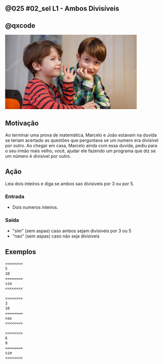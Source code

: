 ## @025 #02_sel L1 - Ambos Divisíveis
## @qxcode

![](capa.jpg)

## Motivação

Ao terminar uma prova de matemática, Marcelo e João estavam na duvida se teriam acertado as questões que perguntava se um numero era divisível por outro. Ao chegar em casa, Marcelo ainda com essa duvida, pediu para o seu irmão mais velho, você, ajudar ele fazendo um programa que diz se um número é divisível por outro.

## Ação

Leia dois inteiros e diga se ambos sao divisiveis por 3 ou por 5.

### Entrada

- Dois numeros inteiros.

### Saída

- "sim" (sem aspas) caso ambos sejam divisiveis por 3 ou 5
- "nao" (sem aspas) caso não seja divisiveis

## Exemplos

```
>>>>>>>>
5
10
========
sim
<<<<<<<<

>>>>>>>>
3
10
========
nao
<<<<<<<<

>>>>>>>>
6
9
========
sim
<<<<<<<<
```

#

<!---
>>>>>>>>
5
0
========
sim
<<<<<<<<


>>>>>>>>
0
3
========
sim
<<<<<<<<


>>>>>>>>
5
9
========
nao
<<<<<<<<


>>>>>>>>
10
9
========
nao
<<<<<<<<


>>>>>>>>
15
45
========
sim
<<<<<<<<
--->